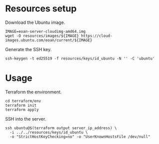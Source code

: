 # Resources setup

Download the Ubuntu image.

    IMAGE=eoan-server-cloudimg-amd64.img
    wget -O resources/images/${IMAGE} https://cloud-images.ubuntu.com/eoan/current/${IMAGE}

Generate the SSH key.

    ssh-keygen -t ed25519 -f resources/keys/id_ubuntu -N '' -C 'ubuntu'

# Usage

Terraform the environment.

    cd terraform/env
    terraform init
    terraform apply

SSH into the server.

    ssh ubuntu@$(terraform output server_ip_address) \
      -i ../../resources/keys/id_ubuntu \
      -o "StrictHostKeyChecking=no" -o "UserKnownHostsFile /dev/null"
